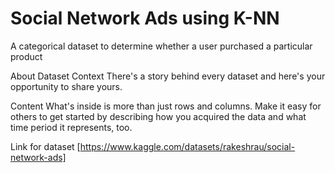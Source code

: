 # Social Network Ads using K-NN
A categorical dataset to determine whether a user purchased a particular product

About Dataset
Context
There's a story behind every dataset and here's your opportunity to share yours.

Content
What's inside is more than just rows and columns. Make it easy for others to get started by describing how you acquired the data and what time period it represents, too.

Link for dataset [https://www.kaggle.com/datasets/rakeshrau/social-network-ads]
